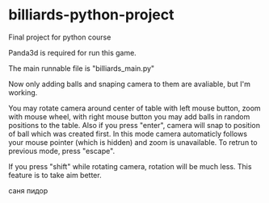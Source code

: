 # billiards-python-project
Final project for python course

Panda3d is required for run this game.

The main runnable file is "billiards_main.py"

Now only adding balls and snaping camera to them are avaliable, but I'm working.

You may rotate camera around center of table with left mouse button, zoom with mouse wheel,
with right mouse button you may add balls in random positions to the table.
Also if you press "enter", camera will snap to position of ball which was created first.
In this mode camera automaticly follows your mouse pointer (which is hidden) and 
zoom is unavailable. To retrun to previous mode, press "escape".

If you press "shift" while rotating camera, rotation will be much less. This feature is to take aim better.

саня пидор
